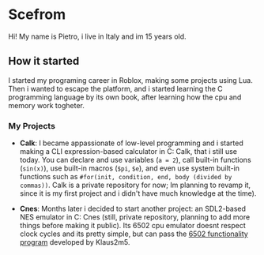 # Scefrom

Hi! My name is Pietro, i live in Italy and im 15 years old.

## How it started

I started my programing career in Roblox, making some projects using Lua. Then i wanted to escape the platform, and i started learning the C programming language by its own book, after learning how the cpu and memory work togheter.

### My Projects

- **Calk**: I became appassionate of low-level programming and i started making a CLI expression-based calculator in C: Calk, that i still use today. You can declare and use variables (`a = 2`), call built-in functions (`sin(x)`), use built-in macros (`$pi`, `$e`), and even use system built-in functions such as `#for(init, condition, end, body (divided by commas))`. Calk is a private repository for now; Im planning to revamp it, since it is my first project and i didn't have much knowledge at the time).

- **Cnes**: Months later i decided to start another project: an SDL2-based NES emulator in C: Cnes (still, private repository, planning to add more things before making it public). Its 6502 cpu emulator doesnt respect clock cycles and its pretty simple, but can pass the [6502 functionality program](https://github.com/Klaus2m5/6502_65C02_functional_tests/blob/master/6502_functional_test.a65) developed by Klaus2m5.

<!--
**scefrom/scefrom** is a ✨ _special_ ✨ repository because its `README.md` (this file) appears on your GitHub profile.

Here are some ideas to get you started:

- 🔭 I’m currently working on ...
- 🌱 I’m currently learning ...
- 👯 I’m looking to collaborate on ...
- 🤔 I’m looking for help with ...
- 💬 Ask me about ...
- 📫 How to reach me: ...
- 😄 Pronouns: ...
- ⚡ Fun fact: ...
-->
